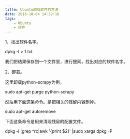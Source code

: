 ```yaml
---
title: Ubuntu卸载软件的方法
date: 2016-10-04 14:39:16
tags: 
	- Ubuntu
	- 软件
---
```



1、找出软件名字。

dpkg -l > 1.txt

我们把结果保存到一个文件里，进行搜索，找出对应的软件名字。

2、卸载。

这里卸载python-scrapy为例。

sudo apt-get purge python-scrapy

然后用下面这条命令。是把相关的残留内容删掉。

sudo apt-get autoremove 

下面这条命令是用来清理残留的配置文件。

dpkg -l |grep ^rc|awk '{print $2}' |sudo xargs dpkg -P

